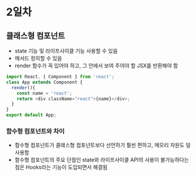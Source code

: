 # 2일차

## 클래스형 컴포넌트

* state 기능 및 라이프사이클 기능 사용할 수 있음
* 메서드 정의할 수 있음
* render 함수가 꼭 있어야 하고, 그 안에서 보여 주어야 할 JSX를 반환해야 함

```javascript
import React, { Component } from 'react';
class App extends Component {
  render(){
    const name = 'react';
    return <div className="react">{name}</div>;
  }
}
export default App;
```
### 함수형 컴포넌트와 차이

* 함수형 컴포넌트가 클래스형 컴포넌트보다 선언하기 훨씬 편하고, 메모리 자원도 덜 사용함
* 함수형 컴포넌트의 주요 단점인 state와 라이프사이클 API의 사용이 불가능하다는 점은 Hooks라는 기능이 도입되면서 해결됨
